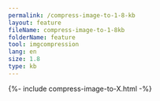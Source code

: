 ```yaml
---
permalink: /compress-image-to-1-8-kb
layout: feature
fileName: compress-image-to-1-8kb
folderName: feature
tool: imgcompression
lang: en
size: 1.8
type: kb
---
```


{%- include compress-image-to-X.html -%}
